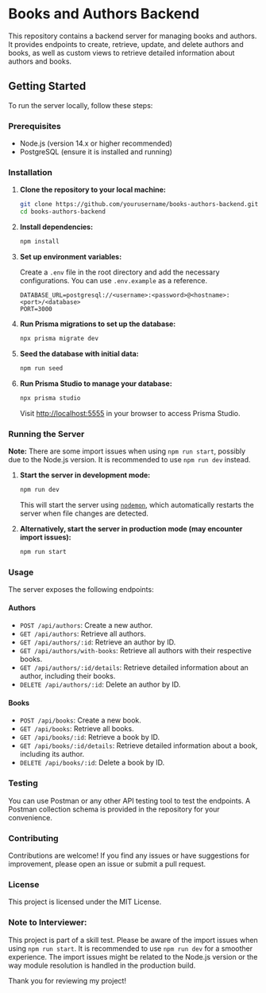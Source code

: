 # Books and Authors Backend

This repository contains a backend server for managing books and authors. It provides endpoints to create, retrieve, update, and delete authors and books, as well as custom views to retrieve detailed information about authors and books.

## Getting Started

To run the server locally, follow these steps:

### Prerequisites

- Node.js (version 14.x or higher recommended)
- PostgreSQL (ensure it is installed and running)

### Installation

1. **Clone the repository to your local machine:**

    ```bash
    git clone https://github.com/yourusername/books-authors-backend.git
    cd books-authors-backend
    ```

2. **Install dependencies:**

    ```bash
    npm install
    ```

3. **Set up environment variables:**

    Create a `.env` file in the root directory and add the necessary configurations. You can use `.env.example` as a reference.

    ```env
    DATABASE_URL=postgresql://<username>:<password>@<hostname>:<port>/<database>
    PORT=3000
    ```

4. **Run Prisma migrations to set up the database:**

    ```bash
    npx prisma migrate dev
    ```

5. **Seed the database with initial data:**

    ```bash
    npm run seed
    ```

6. **Run Prisma Studio to manage your database:**

    ```bash
    npx prisma studio
    ```

    Visit [http://localhost:5555](http://localhost:5555) in your browser to access Prisma Studio.

### Running the Server

**Note:** There are some import issues when using `npm run start`, possibly due to the Node.js version. It is recommended to use `npm run dev` instead.

1. **Start the server in development mode:**

    ```bash
    npm run dev
    ```

    This will start the server using [`nodemon`](command:_github.copilot.openSymbolFromReferences?%5B%22%22%2C%5B%7B%22uri%22%3A%7B%22scheme%22%3A%22file%22%2C%22authority%22%3A%22%22%2C%22path%22%3A%22%2Fd%3A%2FWork%2Fbackend-test%2FshopifyOrderHook%2Fpackage.json%22%2C%22query%22%3A%22%22%2C%22fragment%22%3A%22%22%7D%2C%22pos%22%3A%7B%22line%22%3A8%2C%22character%22%3A12%7D%7D%2C%7B%22uri%22%3A%7B%22scheme%22%3A%22file%22%2C%22authority%22%3A%22%22%2C%22path%22%3A%22%2Fd%3A%2FWork%2Fbackend-test%2FshopifyOrderHook%2Freadme.md%22%2C%22query%22%3A%22%22%2C%22fragment%22%3A%22%22%7D%2C%22pos%22%3A%7B%22line%22%3A61%2C%22character%22%3A38%7D%7D%5D%2C%22a01df17c-71e9-40d0-a230-5cf0f87d7e1e%22%5D "Go to definition"), which automatically restarts the server when file changes are detected.

2. **Alternatively, start the server in production mode (may encounter import issues):**

    ```bash
    npm run start
    ```

### Usage

The server exposes the following endpoints:

#### Authors

- `POST /api/authors`: Create a new author.
- `GET /api/authors`: Retrieve all authors.
- `GET /api/authors/:id`: Retrieve an author by ID.
- `GET /api/authors/with-books`: Retrieve all authors with their respective books.
- `GET /api/authors/:id/details`: Retrieve detailed information about an author, including their books.
- `DELETE /api/authors/:id`: Delete an author by ID.

#### Books

- `POST /api/books`: Create a new book.
- `GET /api/books`: Retrieve all books.
- `GET /api/books/:id`: Retrieve a book by ID.
- `GET /api/books/:id/details`: Retrieve detailed information about a book, including its author.
- `DELETE /api/books/:id`: Delete a book by ID.

### Testing

You can use Postman or any other API testing tool to test the endpoints. A Postman collection schema is provided in the repository for your convenience.

### Contributing

Contributions are welcome! If you find any issues or have suggestions for improvement, please open an issue or submit a pull request.

### License

This project is licensed under the MIT License.

### Note to Interviewer:

This project is part of a skill test. Please be aware of the import issues when using `npm run start`. It is recommended to use `npm run dev` for a smoother experience. The import issues might be related to the Node.js version or the way module resolution is handled in the production build.

Thank you for reviewing my project!